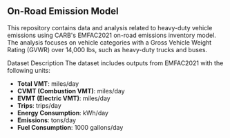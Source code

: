 ## On-Road Emission Model

This repository contains data and analysis related to heavy-duty vehicle emissions using CARB's EMFAC2021 on-road emissions inventory model. The analysis focuses on vehicle categories with a Gross Vehicle Weight Rating (GVWR) over 14,000 lbs, such as heavy-duty trucks and buses. 

Dataset Description The dataset  includes outputs from EMFAC2021 with the following units: 
- **Total VMT**: miles/day 
- **CVMT (Combustion VMT)**: miles/day 
- **EVMT (Electric VMT)**: miles/day 
- **Trips**: trips/day 
- **Energy Consumption**: kWh/day 
- **Emissions**: tons/day
- **Fuel Consumption**: 1000 gallons/day 

